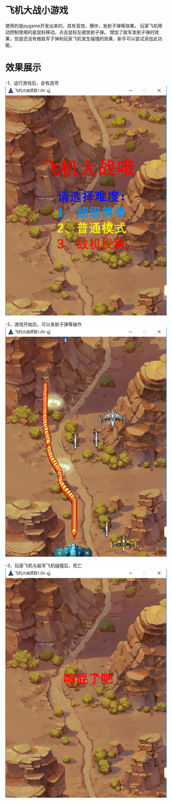# 飞机大战小游戏

使用的是pygame开发出来的，具有音效，爆炸，发射子弹等效果。
玩家飞机移动控制使用的是鼠标移动，点击鼠标左键发射子弹。
增加了敌军发射子弹的效果，但是还没有做敌军子弹和玩家飞机发生碰撞的效果，新手可以尝试添加此功能，


# 效果展示

-1、运行游戏后，会有选项
![](https://raw.githubusercontent.com/Sjj1024/image-all/master/feiji1.png)


-2、游戏开始后，可以发射子弹等操作
![](https://raw.githubusercontent.com/Sjj1024/image-all/master/feiji2.png)


-3、玩家飞机与敌军飞机碰撞后，死亡
![](https://raw.githubusercontent.com/Sjj1024/image-all/master/feiji3.png)
